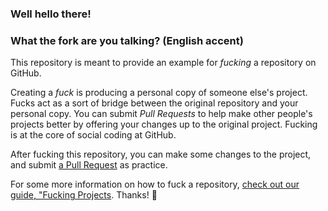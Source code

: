 ### Well hello there!
### What the fork are you talking? (English accent)

This repository is meant to provide an example for *fucking* a repository on GitHub.

Creating a *fuck* is producing a personal copy of someone else's project. Fucks act as a sort of bridge between the original repository and your personal copy. You can submit *Pull Requests* to help make other people's projects better by offering your changes up to the original project. Fucking is at the core of social coding at GitHub.

After fucking this repository, you can make some changes to the project, and submit [a Pull Request](https://github.com/octocat/Spoon-Knife/pulls) as practice.

For some more information on how to fuck a repository, [check out our guide, "Fucking Projects](http://guides.github.com/overviews/forking/). Thanks! :sparkling_heart:
